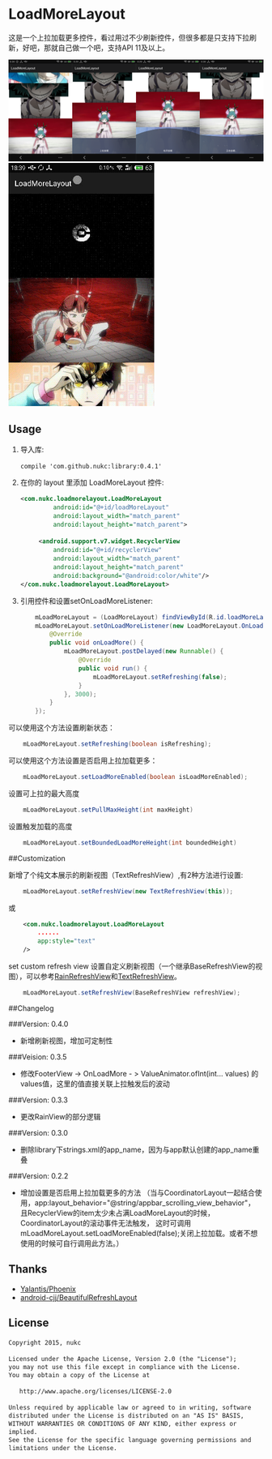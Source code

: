# LoadMoreLayout

  这是一个上拉加载更多控件，看过用过不少刷新控件，但很多都是只支持下拉刷新，好吧，那就自己做一个吧，支持API 11及以上。
  
  <img src="https://raw.githubusercontent.com/nukc/LoadMoreLayout/master/screenshot/screenshot.png">
  
  <img src="https://raw.githubusercontent.com/nukc/LoadMoreLayout/master/screenshot/sample.gif">

## Usage

1. 导入库:

    ``` compile 'com.github.nukc:library:0.4.1' ```

2. 在你的 layout 里添加 LoadMoreLayout 控件:

	```xml
    <com.nukc.loadmorelayout.LoadMoreLayout
             android:id="@+id/loadMoreLayout"
             android:layout_width="match_parent"
             android:layout_height="match_parent">
    
         <android.support.v7.widget.RecyclerView
             android:id="@+id/recyclerView"
             android:layout_width="match_parent"
             android:layout_height="match_parent"
             android:background="@android:color/white"/>
    </com.nukc.loadmorelayout.LoadMoreLayout>
    ```

     
3. 引用控件和设置setOnLoadMoreListener:

    ```java
        mLoadMoreLayout = (LoadMoreLayout) findViewById(R.id.loadMoreLayout);
        mLoadMoreLayout.setOnLoadMoreListener(new LoadMoreLayout.OnLoadMoreListener() {
            @Override
            public void onLoadMore() {
                mLoadMoreLayout.postDelayed(new Runnable() {
                    @Override
                    public void run() {
                        mLoadMoreLayout.setRefreshing(false);
                    }
                }, 3000);
            }
        });
    ```

可以使用这个方法设置刷新状态：

```java
    mLoadMoreLayout.setRefreshing(boolean isRefreshing);
```

可以使用这个方法设置是否启用上拉加载更多：

```java
    mLoadMoreLayout.setLoadMoreEnabled(boolean isLoadMoreEnabled);
```

设置可上拉的最大高度

```java
    mLoadMoreLayout.setPullMaxHeight(int maxHeight)
```

设置触发加载的高度

```java
    mLoadMoreLayout.setBoundedLoadMoreHeight(int boundedHeight)
```

##Customization

新增了个纯文本展示的刷新视图（TextRefreshView）,有2种方法进行设置:
```java
    mLoadMoreLayout.setRefreshView(new TextRefreshView(this));
```
或
```xml
    <com.nukc.loadmorelayout.LoadMoreLayout
        ......
        app:style="text"
    />
```

set custom refresh view 
设置自定义刷新视图（一个继承BaseRefreshView的视图），可以参考[RainRefreshView](https://github.com/nukc/LoadMoreLayout/blob/master/library/src/main/java/com/nukc/loadmorelayout/view/RainRefreshView.java)和[TextRefreshView](https://github.com/nukc/LoadMoreLayout/blob/master/library/src/main/java/com/nukc/loadmorelayout/view/TextRefreshView.java)。
```java
    mLoadMoreLayout.setRefreshView(BaseRefreshView refreshView);
```


##Changelog

###Version: 0.4.0
  * 新增刷新视图，增加可定制性

###Veision: 0.3.5
  * 修改FooterView -> OnLoadMore - > ValueAnimator.ofInt(int... values) 的values值，这里的值直接关联上拉触发后的波动

###Version: 0.3.3
  * 更改RainView的部分逻辑

###Version: 0.3.0
  * 删除library下strings.xml的app_name，因为与app默认创建的app_name重叠

###Version: 0.2.2

  * 增加设置是否启用上拉加载更多的方法
   （当与CoordinatorLayout一起结合使用，app:layout_behavior="@string/appbar_scrolling_view_behavior"，
    且RecyclerView的item太少未占满LoadMoreLayout的时候，CoordinatorLayout的滚动事件无法触发，
    这时可调用mLoadMoreLayout.setLoadMoreEnabled(false);关闭上拉加载。或者不想使用的时候可自行调用此方法。）

## Thanks

* [Yalantis/Phoenix](https://github.com/Yalantis/Phoenix)
* [android-cjj/BeautifulRefreshLayout](https://github.com/android-cjj/BeautifulRefreshLayout)

## License

    Copyright 2015, nukc

    Licensed under the Apache License, Version 2.0 (the "License");
    you may not use this file except in compliance with the License.
    You may obtain a copy of the License at

       http://www.apache.org/licenses/LICENSE-2.0

    Unless required by applicable law or agreed to in writing, software
    distributed under the License is distributed on an "AS IS" BASIS,
    WITHOUT WARRANTIES OR CONDITIONS OF ANY KIND, either express or implied.
    See the License for the specific language governing permissions and
    limitations under the License.

